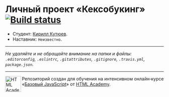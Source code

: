 # Личный проект «Кексобукинг» [![Build status][travis-image]][travis-url]

* Студент: [Кирилл Кутюев](https://up.htmlacademy.ru/javascript/10/user/343219).
* Наставник: `Неизвестно`.

---

_Не удаляйте и не обращайте внимание на папки и файлы:_<br>
_`.editorconfig`, `.eslintrc`, `.gitattributes`, `.gitignore`, `.travis.yml`, `package.json`._

---

<a href="https://htmlacademy.ru/intensive/javascript"><img align="left" width="50" height="50" title="HTML Academy" src="https://up.htmlacademy.ru/static/img/intensive/javascript/logo-for-github.svg"></a>

Репозиторий создан для обучения на интенсивном онлайн‑курсе «[Базовый JavaScript](https://htmlacademy.ru/intensive/javascript)» от [HTML Academy](https://htmlacademy.ru).

[travis-image]: https://travis-ci.org/htmlacademy-javascript/343219-keksobooking.svg?branch=master
[travis-url]: https://travis-ci.org/htmlacademy-javascript/343219-keksobooking
